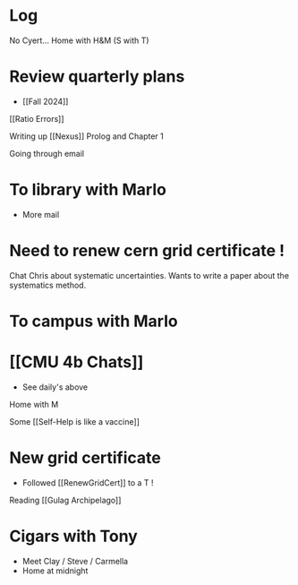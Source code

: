 

# Log

No Cyert... Home with H&M (S with T)

# Review quarterly plans
- [[Fall 2024]]

[[Ratio Errors]]

Writing up [[Nexus]] Prolog and Chapter 1 

Going through email


# To library with Marlo
- More mail

# Need to renew cern grid certificate !

Chat Chris about systematic uncertainties. Wants to write a paper about the systematics method.

# To campus with Marlo

# [[CMU 4b Chats]]
- See daily's above

Home with M

Some [[Self-Help is like a vaccine]]

# New grid certificate
- Followed [[RenewGridCert]] to a T !

Reading [[Gulag Archipelago]]

# Cigars with Tony
- Meet Clay  / Steve / Carmella 
- Home at midnight
